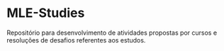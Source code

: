 # MLE-Studies

Repositório para desenvolvimento de atividades propostas por cursos e resoluções de desafios referentes aos estudos.


